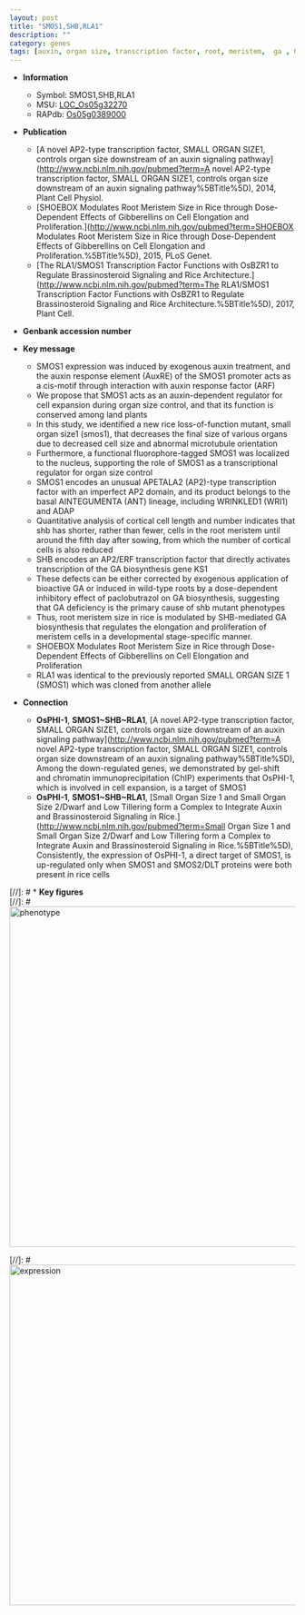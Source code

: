 ```yaml
---
layout: post
title: "SMOS1,SHB,RLA1"
description: ""
category: genes
tags: [auxin, organ size, transcription factor, root, meristem,  ga , GA, GA deficiency, GA biosynthesis, root meristem, root meristem size, Gibberellin]
---
```


* **Information**  
    + Symbol: SMOS1,SHB,RLA1  
    + MSU: [LOC_Os05g32270](http://rice.plantbiology.msu.edu/cgi-bin/ORF_infopage.cgi?orf=LOC_Os05g32270)  
    + RAPdb: [Os05g0389000](http://rapdb.dna.affrc.go.jp/viewer/gbrowse_details/irgsp1?name=Os05g0389000)  

* **Publication**  
    + [A novel AP2-type transcription factor, SMALL ORGAN SIZE1, controls organ size downstream of an auxin signaling pathway](http://www.ncbi.nlm.nih.gov/pubmed?term=A novel AP2-type transcription factor, SMALL ORGAN SIZE1, controls organ size downstream of an auxin signaling pathway%5BTitle%5D), 2014, Plant Cell Physiol.
    + [SHOEBOX Modulates Root Meristem Size in Rice through Dose-Dependent Effects of Gibberellins on Cell Elongation and Proliferation.](http://www.ncbi.nlm.nih.gov/pubmed?term=SHOEBOX Modulates Root Meristem Size in Rice through Dose-Dependent Effects of Gibberellins on Cell Elongation and Proliferation.%5BTitle%5D), 2015, PLoS Genet.
    + [The RLA1/SMOS1 Transcription Factor Functions with OsBZR1 to Regulate Brassinosteroid Signaling and Rice Architecture.](http://www.ncbi.nlm.nih.gov/pubmed?term=The RLA1/SMOS1 Transcription Factor Functions with OsBZR1 to Regulate Brassinosteroid Signaling and Rice Architecture.%5BTitle%5D), 2017, Plant Cell.

* **Genbank accession number**  

* **Key message**  
    + SMOS1 expression was induced by exogenous auxin treatment, and the auxin response element (AuxRE) of the SMOS1 promoter acts as a cis-motif through interaction with auxin response factor (ARF)
    + We propose that SMOS1 acts as an auxin-dependent regulator for cell expansion during organ size control, and that its function is conserved among land plants
    + In this study, we identified a new rice loss-of-function mutant, small organ size1 (smos1), that decreases the final size of various organs due to decreased cell size and abnormal microtubule orientation
    + Furthermore, a functional fluorophore-tagged SMOS1 was localized to the nucleus, supporting the role of SMOS1 as a transcriptional regulator for organ size control
    + SMOS1 encodes an unusual APETALA2 (AP2)-type transcription factor with an imperfect AP2 domain, and its product belongs to the basal AINTEGUMENTA (ANT) lineage, including WRINKLED1 (WRI1) and ADAP
    + Quantitative analysis of cortical cell length and number indicates that shb has shorter, rather than fewer, cells in the root meristem until around the fifth day after sowing, from which the number of cortical cells is also reduced
    + SHB encodes an AP2/ERF transcription factor that directly activates transcription of the GA biosynthesis gene KS1
    + These defects can be either corrected by exogenous application of bioactive GA or induced in wild-type roots by a dose-dependent inhibitory effect of paclobutrazol on GA biosynthesis, suggesting that GA deficiency is the primary cause of shb mutant phenotypes
    + Thus, root meristem size in rice is modulated by SHB-mediated GA biosynthesis that regulates the elongation and proliferation of meristem cells in a developmental stage-specific manner.
    + SHOEBOX Modulates Root Meristem Size in Rice through Dose-Dependent Effects of Gibberellins on Cell Elongation and Proliferation
    + RLA1 was identical to the previously reported SMALL ORGAN SIZE 1 (SMOS1) which was cloned from another allele

* **Connection**  
    + __OsPHI-1__, __SMOS1~SHB~RLA1__, [A novel AP2-type transcription factor, SMALL ORGAN SIZE1, controls organ size downstream of an auxin signaling pathway](http://www.ncbi.nlm.nih.gov/pubmed?term=A novel AP2-type transcription factor, SMALL ORGAN SIZE1, controls organ size downstream of an auxin signaling pathway%5BTitle%5D), Among the down-regulated genes, we demonstrated by gel-shift and chromatin immunoprecipitation (ChIP) experiments that OsPHI-1, which is involved in cell expansion, is a target of SMOS1
    + __OsPHI-1__, __SMOS1~SHB~RLA1__, [Small Organ Size 1 and Small Organ Size 2/Dwarf and Low Tillering form a Complex to Integrate Auxin and Brassinosteroid Signaling in Rice.](http://www.ncbi.nlm.nih.gov/pubmed?term=Small Organ Size 1 and Small Organ Size 2/Dwarf and Low Tillering form a Complex to Integrate Auxin and Brassinosteroid Signaling in Rice.%5BTitle%5D), Consistently, the expression of OsPHI-1, a direct target of SMOS1, is up-regulated only when SMOS1 and SMOS2/DLT proteins were both present in rice cells

[//]: # * **Key figures**  
[//]: # <img src="http://funRiceGenes.github.io/images/SMOS1.pheno.png" alt="phenotype"  style="width: 600px;"/>

[//]: # <img src="http://funRiceGenes.github.io/images/SMOS1.exp.png" alt="expression"  style="width: 600px;"/>


